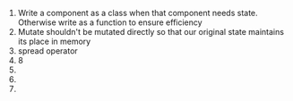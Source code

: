 1. Write a component as a class when that component needs state. Otherwise write as a function to ensure efficiency
2. Mutate shouldn't be mutated directly so that our original state maintains its place in memory
3. spread operator
4. 8
5.
6.
7.

